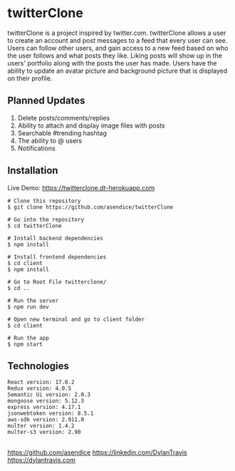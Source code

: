 # twitterClone

twitterClone is a project inspired by twitter.com.
twitterClone allows a user to create an account and post messages to a feed that every user can see.
Users can follow other users, and gain access to a new feed based on who the user follows and what posts they like.
Liking posts will show up in the users' portfolio along with the posts the user has made.
Users have the ability to update an avatar picture and background picture that is displayed on their profile.

## Planned Updates

1. Delete posts/comments/replies
2. Ability to attach and display image files with posts
3. Searchable #trending hashtag
4. The ability to @ users
5. Notifications

## Installation

Live Demo:
https://twitterclone.dt-herokuapp.com

```
# Clone this repository
$ git clone https://github.com/asendice/twitterClone

# Go into the repository
$ cd twitterClone

# Install backend dependencies
$ npm install

# Install frontend dependencies
$ cd client
$ npm install

# Go to Root File twitterclone/
$ cd ..

# Run the server
$ npm run dev

# Open new terminal and go to client folder
$ cd client

# Run the app
$ npm start
```

## Technologies

```Project is Created with
React version: 17.0.2
Redux version: 4.0.5
Semantic Ui version: 2.0.3
mongoose version: 5.12.3
express version: 4.17.1
jsonwebtoken version: 8.5.1
aws-sdk version: 2.911.0
multer version: 1.4.2
multer-s3 version: 2.90
```

##

https://github.com/asendice https://linkedin.com/DylanTravis https://dylantravis.com
